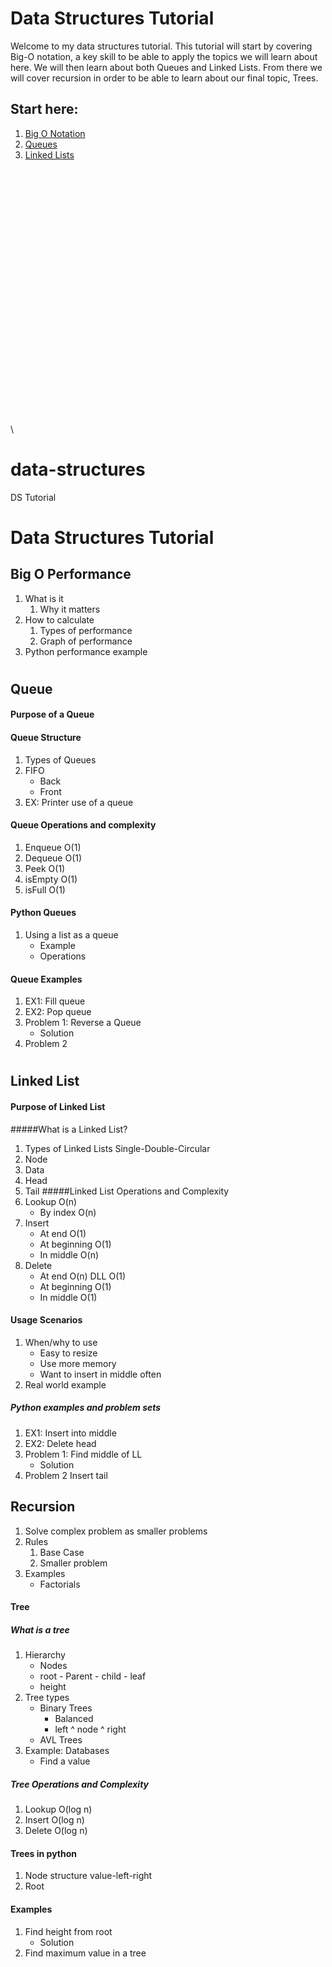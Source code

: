 # Data Structures Tutorial
Welcome to my data structures tutorial. This tutorial will start by
covering Big-O notation, a key skill to be able to apply the topics
we will learn about here. We will then learn about both Queues and Linked
Lists. From there we will cover recursion in order to be able to learn about
our final topic, Trees.

## **Start here:**
1. [Big O Notation](BIGO/big-o.md)
2. [Queues](QUEUE/queue.md)
3. [Linked Lists](LINKEDLIST/llist.md)

\
\
\
\
\
\
\
\
\
\
\
\
\
\
\
\
\
\
\
\
\
\
\
\
\




# data-structures
DS Tutorial
# Data Structures Tutorial
## Big O Performance
1. What is it
    1. Why it matters
2. How to calculate
    1. Types of performance
    1. Graph of performance
3. Python performance example
    
# 
## Queue
#### Purpose of a Queue
#### Queue Structure
1. Types of Queues
1. FIFO
    * Back
    * Front
1. EX: Printer use of a queue
#### Queue Operations and complexity
1. Enqueue O(1)
1. Dequeue O(1)
1. Peek O(1)
1. isEmpty O(1)
1. isFull O(1)
#### Python Queues
1. Using a list as a queue
    * Example
    * Operations
#### Queue Examples
1. EX1: Fill queue
2. EX2: Pop queue 
1. Problem 1: Reverse a Queue
    * Solution
2. Problem 2 
#
## Linked List
#### Purpose of Linked List
#####What is a Linked List?
1. Types of Linked Lists Single-Double-Circular
1. Node
1. Data
1. Head
1. Tail
#####Linked List Operations and Complexity
1. Lookup O(n)
    * By index O(n)
2. Insert
    * At end O(1)
    * At beginning O(1)
    * In middle O(n)
3. Delete
    * At end O(n) DLL O(1)
    * At beginning O(1)
    * In middle O(1)
#### Usage Scenarios
1. When/why to use
    * Easy to resize
    * Use more memory
    * Want to insert in middle often
2. Real world example
##### Python examples and problem sets
1. EX1: Insert into middle
2. EX2: Delete head
1. Problem 1: Find middle of LL
    * Solution
2. Problem 2 Insert tail

## Recursion
1. Solve complex problem as smaller problems
1. Rules
    1. Base Case
    1. Smaller problem
1. Examples
    * Factorials
#### Tree
##### What is a tree
1. Hierarchy
    * Nodes
    * root - Parent - child - leaf
    * height
1. Tree types
    * Binary Trees
        * Balanced
        * left ^ node ^ right
    * AVL Trees
1. Example: Databases
    * Find a value
##### Tree Operations and Complexity 
1. Lookup O(log n)
1. Insert O(log n)
1. Delete O(log n)
#### Trees in python
1. Node structure value-left-right
1. Root
#### Examples
1. Find height from root
    * Solution
1. Find maximum value in a tree
